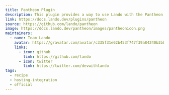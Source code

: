 ```yaml
---
title: Pantheon Plugin
description: This plugin provides a way to use Lando with the Pantheon hosting service.
link: https://docs.lando.dev/plugins/pantheon
source: https://github.com/lando/pantheon
image: https://docs.lando.dev/pantheon/images/pantheonicon.png
maintainers:
  - name: Team Lando
    avatar: https://gravatar.com/avatar/c335f31e62b453f747f39a84240b3bbd
    links:
      - icon: github
        link: https://github.com/lando
      - icon: twitter
        link: https://twitter.com/devwithlando
tags:
  - recipe
  - hosting-integration
  - official
---
```


